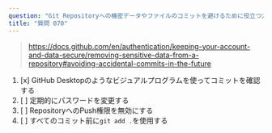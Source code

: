 ```yaml
---
question: "Git Repositoryへの機密データやファイルのコミットを避けるために役立つ方法はどれですか？"
title: "質問 070"
---
```


> https://docs.github.com/en/authentication/keeping-your-account-and-data-secure/removing-sensitive-data-from-a-repository#avoiding-accidental-commits-in-the-future
1. [x] GitHub Desktopのようなビジュアルプログラムを使ってコミットを確認する
1. [ ] 定期的にパスワードを変更する
1. [ ] RepositoryへのPush権限を無効にする
1. [ ] すべてのコミット前に`git add .`を使用する